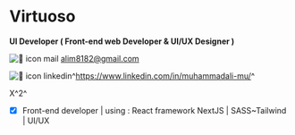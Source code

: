 # Virtuoso 
**UI Developer ( Front-end web Developer & UI/UX Designer )**

![🦆 icon _mail_](https://github.com/muhammadali-mu/muhammadali-mu/assets/71942347/41a02a21-fdba-46eb-84ca-b37a0b9a71dd) <alim8182@gmail.com>
 
![🦆 icon _linkedin_](https://github.com/muhammadali-mu/muhammadali-mu/assets/71942347/6831b935-1ccc-4fc6-87ac-cb4ad678c452)^<https://www.linkedin.com/in/muhammadali-mu/>^ 

X^2^

- [x] Front-end developer | using : React framework NextJS | SASS~Tailwind | UI/UX

